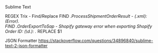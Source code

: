 Sublime Text

REGEX Trix - Find/Replace
FIND .*ProcessShipmentOrderResult - (.*xml): (Error).*    
FIND .*OrderExportToSap - Shopify gateway error when exporting Shopify Order ID: (\d.*): .*
REPLACE $1

JSON Formatter
https://stackoverflow.com/questions/34896840/sublime-text-2-json-formatter


